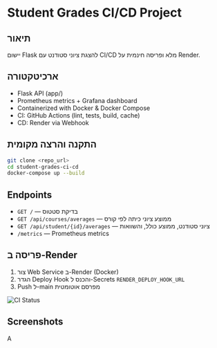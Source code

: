 # Student Grades CI/CD Project

## תיאור
יישום Flask להצגת ציוני סטודנט עם CI/CD מלא ופריסה חינמית על Render.

## ארכיטקטורה
- Flask API (app/)
- Prometheus metrics + Grafana dashboard
- Containerized with Docker & Docker Compose
- CI: GitHub Actions (lint, tests, build, cache)
- CD: Render via Webhook

## התקנה והרצה מקומית
```bash
git clone <repo_url>
cd student-grades-ci-cd
docker-compose up --build
```

## Endpoints
- `GET /` — בדיקת סטטוס
- `GET /api/courses/averages` — ממוצע ציוני כיתה לפי קורס
- `GET /api/student/{id}/averages` — ציוני סטודנט, ממוצע כולל, והשוואות
- `/metrics` — Prometheus metrics

## פריסה ב-Render
1. צור Web Service ב-Render (Docker)
2. הגדר Deploy Hook והכנס ל-Secrets `RENDER_DEPLOY_HOOK_URL`
3. Push ל-main מפרסם אוטומטית

![CI Status](https://img.shields.io/github/actions/workflow/status/<user>/student-grades-ci-cd/ci.yml)

## Screenshots
A
